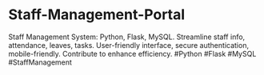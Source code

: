 # Staff-Management-Portal
Staff Management System: Python, Flask, MySQL. Streamline staff info, attendance, leaves, tasks. User-friendly interface, secure authentication, mobile-friendly. Contribute to enhance efficiency. #Python #Flask #MySQL #StaffManagement
